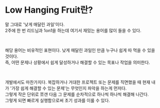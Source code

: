 # Low Hanging Fruit란?

말 그대로 '낮게 매달린 과일'이다.   
2주에 한 번 리드님과 1on1을 하는데 여기서 재밌는 용어를 많이 들을 수 있다.   

<br>

해당 용어는 비유적인 표현이다. 낮게 매달린 과일인 만큼 누구나 쉽게 따 먹을 수 있을 것이다.   
즉, 어떤 문제나 상황에서 쉽게 달성하거나 해결할 수 있는 목표나 작업을 의미한다.   

<br>

개발에서도 마찬가지다. 복잡하거나 거대한 프로젝트 또는 문제를 직면했을 때 현재 내가 '가장 쉽게 해결할 수 있는 문제'는 무엇인지 파악을 하는게 먼저다.   
그렇게 작은 단위로 쪼갠 다음 그 문제를 순차적으로 하나씩 하나씩 해결해 나간다.   
그렇게 되면 빠르게 실행함으로써 초기 성과를 이룰 수 있다.   
